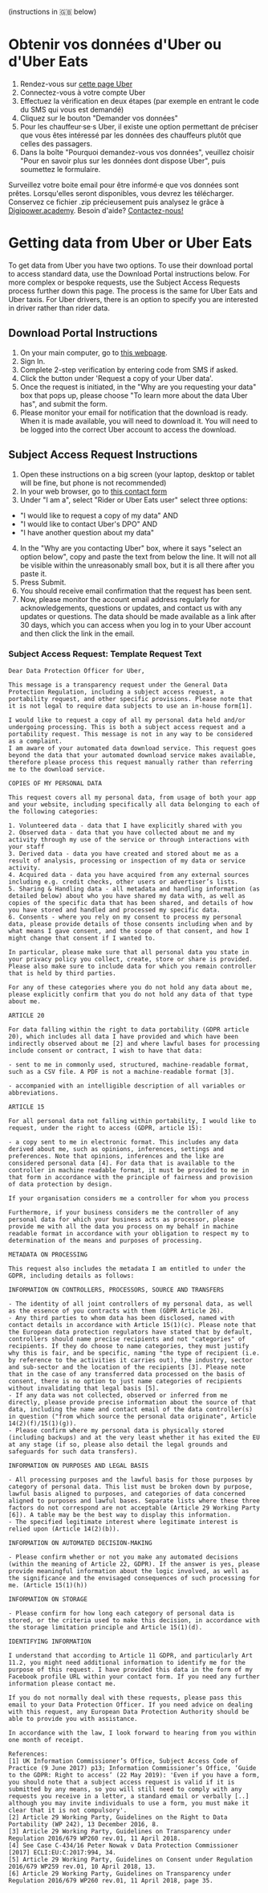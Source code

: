 (instructions in 🇬🇧 below)

# Obtenir vos données d'Uber ou d'Uber Eats

1. Rendez-vous sur [cette page Uber](https://myprivacy.uber.com/privacy/exploreyourdata/download)
2. Connectez-vous à votre compte Uber
3. Effectuez la vérification en deux étapes (par exemple en entrant le code du SMS qui vous est demandé)
4. Cliquez sur le bouton "Demander vos données"
5. Pour les chauffeur·se·s Uber, il existe une option permettant de préciser que vous êtes intéressé par les données des chauffeurs plutôt que celles des passagers.
6. Dans la boîte "Pourquoi demandez-vous vos données", veuillez choisir "Pour en savoir plus sur les données dont dispose Uber", puis soumettez le formulaire.

Surveillez votre boite email pour être informé·e que vos données sont prêtes. Lorsqu'elles seront disponibles, vous devrez les télécharger. Conservez ce fichier .zip précieusement puis analysez le grâce à [Digipower.academy](https://digipower.academy/experience/uber-driver). Besoin d'aide? [Contactez-nous!](https://hestia.ai/en/#contact)

# Getting data from Uber or Uber Eats

To get data from Uber you have two options. To use their download portal to access standard data, use the Download Portal instructions below. For more complex or bespoke requests, use the Subject Access Requests process further down this page.
The process is the same for Uber Eats and Uber taxis. For Uber drivers, there is an option to specify you are interested in driver rather than rider data.

## Download Portal Instructions

1. On your main computer, go to [this webpage](https://auth.uber.com/login/?breeze_local_zone=dca11&next_url=https%3A%2F%2Fmyprivacy.uber.com%2Fprivacy%2Fexploreyourdata%2Fdownload).
2. Sign In.
3. Complete 2-step verification by entering code from SMS if asked.
4. Click the button under 'Request a copy of your Uber data'.
5. Once the request is initiated, in the "Why are you requesting your data" box that pops up, please choose "To learn more about the data Uber has", and submit the form.
6. Please monitor your email for notification that the download is ready. When it is made available, you will need to download it. You will need to be logged into the correct Uber account to access the download.

## Subject Access Request Instructions

1. Open these instructions on a big screen (your laptop, desktop or tablet will be fine, but phone is not recommended)
2. In your web browser, go to [this contact form](https://help.uber.com/riders/article/submit-a-privacy-inquiry?nodeId=489292a2-27ce-42f5-9a47-d4dd017559fd)
3. Under "I am a", select "Rider or Uber Eats user" select three options:
  - "I would like to request a copy of my data" AND
  - "I would like to contact Uber's DPO" AND
  - "I have another question about my data"
4. In the "Why are you contacting Uber" box, where it says "select an option below", copy and paste the text from below the line. It will not all be visible within the unreasonably small box, but it is all there after you paste it.
5. Press Submit.
6. You should receive email confirmation that the request has been sent.
7. Now, please monitor the account email address regularly for acknowledgements, questions or updates, and contact us with any updates or questions. The data should be made available as a link after 30 days, which you can access when you log in to your Uber account and then click the link in the email.

### Subject Access Request: Template Request Text

```
Dear Data Protection Officer for Uber,

This message is a transparency request under the General Data Protection Regulation, including a subject access request, a portability request, and other specific provisions. Please note that it is not legal to require data subjects to use an in-house form[1].

I would like to request a copy of all my personal data held and/or undergoing processing. This is both a subject access request and a portability request. This message is not in any way to be considered as a complaint.
I am aware of your automated data download service. This request goes beyond the data that your automated download service makes available, therefore please process this request manually rather than referring me to the download service.

COPIES OF MY PERSONAL DATA

This request covers all my personal data, from usage of both your app and your website, including specifically all data belonging to each of the following categories:

1. Volunteered data - data that I have explicitly shared with you
2. Observed data - data that you have collected about me and my activity through my use of the service or through interactions with your staff
3. Derived data - data you have created and stored about me as a result of analysis, processing or inspection of my data or service activity.
4. Acquired data - data you have acquired from any external sources including e.g. credit checks, other users or advertiser’s lists.
5. Sharing & Handling data - all metadata and handling information (as detailed below) about who you have shared my data with, as well as copies of the specific data that has been shared, and details of how you have stored and handled and processed my specific data.
6. Consents - where you rely on my consent to process my personal data, please provide details of those consents including when and by what means I gave consent, and the scope of that consent, and how I might change that consent if I wanted to.

In particular, please make sure that all personal data you state in your privacy policy you collect, create, store or share is provided. Please also make sure to include data for which you remain controller that is held by third parties.

For any of these categories where you do not hold any data about me, please explicitly confirm that you do not hold any data of that type about me.

ARTICLE 20

For data falling within the right to data portability (GDPR article 20), which includes all data I have provided and which have been indirectly observed about me [2] and where lawful bases for processing include consent or contract, I wish to have that data:

- sent to me in commonly used, structured, machine-readable format, such as a CSV file. A PDF is not a machine-readable format [3].

- accompanied with an intelligible description of all variables or abbreviations.

ARTICLE 15

For all personal data not falling within portability, I would like to request, under the right to access (GDPR, article 15):

- a copy sent to me in electronic format. This includes any data derived about me, such as opinions, inferences, settings and preferences. Note that opinions, inferences and the like are considered personal data [4]. For data that is available to the controller in machine readable format, it must be provided to me in that form in accordance with the principle of fairness and provision of data protection by design.

If your organisation considers me a controller for whom you process

Furthermore, if your business considers me the controller of any personal data for which your business acts as processor, please provide me with all the data you process on my behalf in machine readable format in accordance with your obligation to respect my to determination of the means and purposes of processing.

METADATA ON PROCESSING

This request also includes the metadata I am entitled to under the GDPR, including details as follows:

INFORMATION ON CONTROLLERS, PROCESSORS, SOURCE AND TRANSFERS

- The identity of all joint controllers of my personal data, as well as the essence of you contracts with them (GDPR Article 26).
- Any third parties to whom data has been disclosed, named with contact details in accordance with Article 15(1)(c). Please note that the European data protection regulators have stated that by default, controllers should name precise recipients and not "categories" of recipients. If they do choose to name categories, they must justify why this is fair, and be specific, naming "the type of recipient (i.e. by reference to the activities it carries out), the industry, sector and sub-sector and the location of the recipients [3]. Please note that in the case of any transferred data processed on the basis of consent, there is no option to just name categories of recipients without invalidating that legal basis [5].
- If any data was not collected, observed or inferred from me directly, please provide precise information about the source of that data, including the name and contact email of the data controller(s) in question ("from which source the personal data originate", Article 14(2)(f)/15(1)(g)).
- Please confirm where my personal data is physically stored (including backups) and at the very least whether it has exited the EU at any stage (if so, please also detail the legal grounds and safeguards for such data transfers).

INFORMATION ON PURPOSES AND LEGAL BASIS

- All processing purposes and the lawful basis for those purposes by category of personal data. This list must be broken down by purpose, lawful basis aligned to purposes, and categories of data concerned aligned to purposes and lawful bases. Separate lists where these three factors do not correspond are not acceptable (Article 29 Working Party [6]). A table may be the best way to display this information.
- The specified legitimate interest where legitimate interest is relied upon (Article 14(2)(b)).

INFORMATION ON AUTOMATED DECISION-MAKING

- Please confirm whether or not you make any automated decisions (within the meaning of Article 22, GDPR). If the answer is yes, please provide meaningful information about the logic involved, as well as the significance and the envisaged consequences of such processing for me. (Article 15(1)(h))

INFORMATION ON STORAGE

- Please confirm for how long each category of personal data is stored, or the criteria used to make this decision, in accordance with the storage limitation principle and Article 15(1)(d).

IDENTIFYING INFORMATION

I understand that according to Article 11 GDPR, and particularly Art 11.2, you might need additional information to identify me for the purpose of this request. I have provided this data in the form of my Facebook profile URL within your contact form. If you need any further information please contact me.

If you do not normally deal with these requests, please pass this email to your Data Protection Officer. If you need advice on dealing with this request, any European Data Protection Authority should be able to provide you with assistance.

In accordance with the law, I look forward to hearing from you within one month of receipt.

References:
[1] UK Information Commissioner’s Office, Subject Access Code of Practice (9 June 2017) p13; Information Commissioner’s Office, ‘Guide to the GDPR: Right to access’ (22 May 2019): 'Even if you have a form, you should note that a subject access request is valid if it is submitted by any means, so you will still need to comply with any requests you receive in a letter, a standard email or verbally [..] although you may invite individuals to use a form, you must make it clear that it is not compulsory'.
[2] Article 29 Working Party, Guidelines on the Right to Data Portability (WP 242), 13 December 2016, 8.
[3] Article 29 Working Party, Guidelines on Transparency under Regulation 2016/679 WP260 rev.01, 11 April 2018.
[4] See Case C‑434/16 Peter Nowak v Data Protection Commissioner [2017] ECLI:EU:C:2017:994, 34.
[5] Article 29 Working Party, Guidelines on Consent under Regulation 2016/679 WP259 rev.01, 10 April 2018, 13.
[6] Article 29 Working Party, Guidelines on Transparency under Regulation 2016/679 WP260 rev.01, 11 April 2018, page 35.
```
